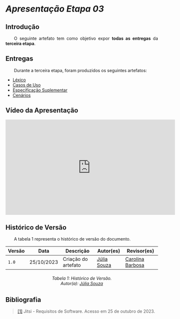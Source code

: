# ***Apresentação Etapa 03***
## **Introdução** 
<p align="justify">
&emsp;&emsp;O seguinte artefato tem como objetivo expor <b>todas as entregas</b> da <b>terceira etapa</b>.
</p>

## **Entregas**
<p align="justify">
&emsp;&emsp;Durante a terceira etapa, foram produzidos os seguintes artefatos: 
<ul>
<li><a href="https://requisitos-de-software.github.io/2023.2-Jitsi/Modelagem/lexico/">Léxico</a></li>
<li><a href="https://requisitos-de-software.github.io/2023.2-Jitsi/Modelagem/casoDeUso/">Casos de Uso</a></li>
<li><a href="https://requisitos-de-software.github.io/2023.2-Jitsi/Modelagem/especificacaoSuplementar/">Especificação Suplementar</a></li>
<li><a href="https://requisitos-de-software.github.io/2023.2-Jitsi/Modelagem/cenarios/">Cenários</a></li>

</ul>
</p>

## **Vídeo da Apresentação**
<iframe width="560" height="315" src="https://www.youtube.com/embed/6EU2hfiXQkU?si=x_yR0Dg-bk-NKxcZ" title="YouTube video player" frameborder="0" allow="accelerometer; autoplay; clipboard-write; encrypted-media; gyroscope; picture-in-picture; web-share" allowfullscreen></iframe>


## **Histórico de Versão**
<p align="justify">
&emsp;&emsp;A tabela 1 representa o histórico de versão do documento.
</p>

| Versão | Data       | Descrição           | Autor(es)                                            | Revisor(es) |
|--------|------------|---------------------|------------------------------------------------------|-------------|
| `1.0`  | 25/10/2023 | Criação do artefato | [Júlia Souza](https://github.com/JuliaSSouza)| [Carolina Barbosa](https://github.com/CarolinaBarb) |

<center>
<h6> Tabela 1: Histórico de Versão.
<br> Autor(a): <a href="https://github.com/JuliaSSouza">Júlia Souza</a></h6>
</center>

## **Bibliografia**
><a href="https://requisitos-de-software.github.io/2023.2-Jitsi/">[1]</a> Jitsi - Requisitos de Software. Acesso em 25 de outubro de 2023.